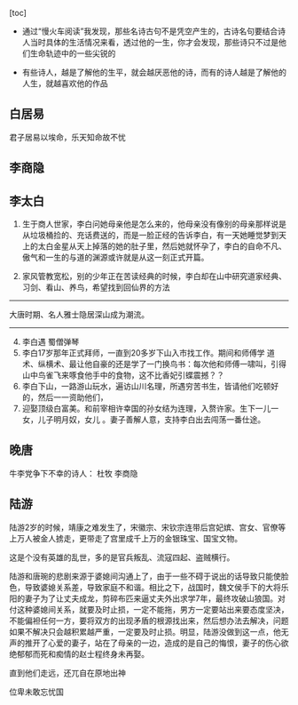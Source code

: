 [toc]


- 通过“慢火车阅读”我发现，那些名诗古句不是凭空产生的，古诗名句要结合诗人当时具体的生活情况来看，透过他的一生，你才会发现，那些诗只不过是他们生命轨迹中的一些尖锐的

- 有些诗人，越是了解他的生平，就会越厌恶他的诗，而有的诗人越是了解他的人生，就越喜欢他的作品

## 白居易
君子居易以埃命，乐天知命故不忧



## 李商隐



## 李太白

1. 生于商人世家，李白问她母亲他是怎么来的，他母亲没有像别的母亲那样说是从垃圾桶捡的、充话费送的，而是一脸正经的告诉李白，有一天她睡觉梦到天上的太白金星从天上掉落的她的肚子里，然后她就怀孕了，李白的自命不凡、傲气和一生的与道的渊源或许就是从这一刻正式开篇。

2. 家风管教宽松，别的少年正在苦读经典的时候，李白却在山中研究道家经典、习剑、看山、养鸟，希望找到回仙界的方法

----
大唐时期、名人雅士隐居深山成为潮流。

----

4. 李白遇 蜀僧弹琴
5. 李白17岁那年正式拜师，一直到20多岁下山入市找工作。期间和师傅学 道术、纵横术、最让他自豪的还是学了一门换鸟书：每次他和师傅一啸叫，引得山中鸟雀飞来啄食他手中的食物，这不比香妃引蝶震撼？？
6. 李白下山，一路游山玩水，遍访山川名理，所遇穷苦书生，皆请他们吃顿好的，然后一一资助他们，
6. 迎娶顶级白富美。和前宰相许幸国的孙女结为连理，入赘许家。生下一儿一女，儿子明月奴，女儿 。妻子善解人意，支持李白出去闯荡一番仕途。





## 晚唐

牛李党争下不幸的诗人：
杜牧
李商隐





## 陆游
陆游2岁的时候，靖康之难发生了，宋徽宗、宋钦宗连带后宫妃嫔、宫女、官僚等上万人被金人掳走，更带走了宫里成千上万的金银珠宝、国宝文物。

这是个没有英雄的乱世，多的是官兵叛乱、流寇四起、盗贼横行。


陆游和唐琬的悲剧来源于婆媳间沟通上了，由于一些不碍于说出的话导致只能使脸色，导致婆媳关系差，导致家庭不和谐。相比之下，战国时，魏文侯手下的大将乐阳的妻子为了让丈夫成龙，剪碎布匹来逼丈夫外出求学7年，最终攻破山狼国。对付这种婆媳间关系，就要及时止损，一定不能拖，男方一定要站出来要态度坚决，不能偏袒任何一方，要将双方的出现矛盾的根源找出来，然后想办法去解决，问题如果不解决只会越积累越严重，一定要及时止损。明显，陆游没做到这一点，他无声的推开了心爱的妻子，站在了母亲的一边，造成的是自己的悔恨，妻子的伤心欲绝郁郁而死和痴情的赵士程终身未再娶。


直到他们走远，还兀自在原地出神

位卑未敢忘忧国

